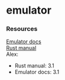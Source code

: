 # emulator
### Resources  
[Emulator docs](https://rylev.github.io/DMG-01/public/book/)  
[Rust manual](https://doc.rust-lang.org/stable/book/)    
Alex:
- Rust manual: 3.1
- Emulator docs: 3.1
